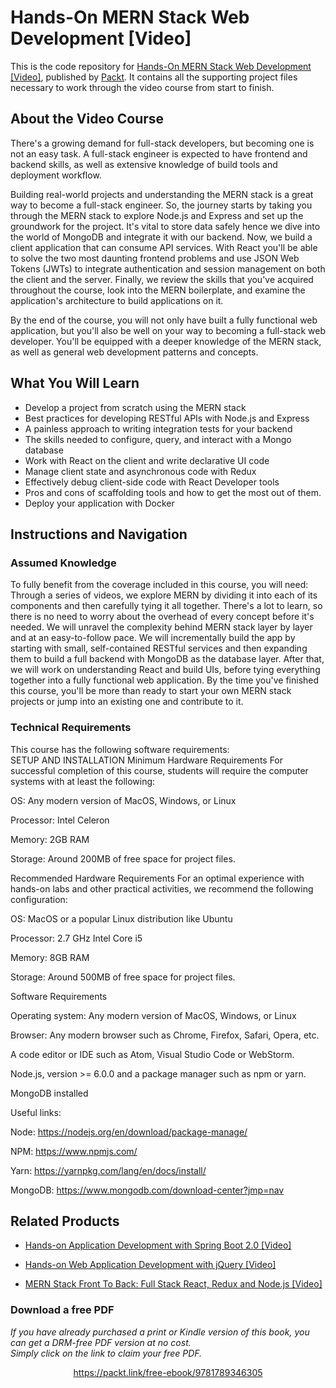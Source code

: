 # Hands-On MERN Stack Web Development [Video]
This is the code repository for [Hands-On MERN Stack Web Development [Video]](https://www.packtpub.com/web-development/hands-mern-stack-web-development-video?utm_source=github&utm_medium=repository&utm_campaign=9781789346305), published by [Packt](https://www.packtpub.com/?utm_source=github). It contains all the supporting project files necessary to work through the video course from start to finish.
## About the Video Course
There's a growing demand for full-stack developers, but becoming one is not an easy task. A full-stack engineer is expected to have frontend and backend skills, as well as extensive knowledge of build tools and deployment workflow.

Building real-world projects and understanding the MERN stack is a great way to become a full-stack engineer. So, the journey starts by taking you through the MERN stack to explore Node.js and Express and set up the groundwork for the project. It's vital to store data safely hence we dive into the world of MongoDB and integrate it with our backend. Now, we build a client application that can consume API services. With React you'll be able to solve the two most daunting frontend problems and use JSON Web Tokens (JWTs) to integrate authentication and session management on both the client and the server. Finally, we review the skills that you've acquired throughout the course, look into the MERN boilerplate, and examine the application's architecture to build applications on it.

By the end of the course, you will not only have built a fully functional web application, but you'll also be well on your way to becoming a full-stack web developer. You'll be equipped with a deeper knowledge of the MERN stack, as well as general web development patterns and concepts.

<H2>What You Will Learn</H2>
<DIV class=book-info-will-learn-text>
<UL>
<LI>Develop a project from scratch using the MERN stack 
<LI>Best practices for developing RESTful APIs with Node.js and Express 
<LI>A painless approach to writing integration tests for your backend 
<LI>The skills needed to configure, query, and interact with a Mongo database 
<LI>Work with React on the client and write declarative UI code 
<LI>Manage client state and asynchronous code with Redux 
<LI>Effectively debug client-side code with React Developer tools 
<LI>Pros and cons of scaffolding tools and how to get the most out of them. 
<LI>Deploy your application with Docker </LI></UL></DIV>

## Instructions and Navigation
### Assumed Knowledge
To fully benefit from the coverage included in this course, you will need:<br/>
Through a series of videos, we explore MERN by dividing it into each of its components and then carefully tying it all together. There's a lot to learn, so there is no need to worry about the overhead of every concept before it's needed. We will unravel the complexity behind MERN stack layer by layer and at an easy-to-follow pace.
We will incrementally build the app by starting with small, self-contained RESTful services and then expanding them to build a full backend with MongoDB as the database layer. After that, we will work on understanding React and build UIs, before tying everything together into a fully functional web application.
By the time you've finished this course, you'll be more than ready to start your own MERN stack projects or jump into an existing one and contribute to it.
### Technical Requirements
This course has the following software requirements:<br/>
SETUP AND INSTALLATION
Minimum Hardware Requirements
For successful completion of this course, students will require the computer systems with at least the following:


OS: Any modern version of MacOS, Windows, or Linux



Processor: Intel Celeron



Memory: 2GB RAM



Storage: Around 200MB of free space for project files.




Recommended Hardware Requirements
For an optimal experience with hands-on labs and other practical activities, we recommend the following configuration:


OS: MacOS or a popular Linux distribution like Ubuntu



Processor: 2.7 GHz Intel Core i5



Memory: 8GB RAM



Storage: Around 500MB of free space for project files.




Software Requirements

Operating system: Any modern version of MacOS, Windows, or Linux



Browser: Any modern browser such as Chrome, Firefox, Safari, Opera, etc.



A code editor or IDE such as Atom, Visual Studio Code or WebStorm.



Node.js, version >= 6.0.0 and a package manager such as npm or yarn.



MongoDB installed



Useful links:



Node: https://nodejs.org/en/download/package-manage/



NPM: https://www.npmjs.com/



Yarn: https://yarnpkg.com/lang/en/docs/install/


MongoDB: https://www.mongodb.com/download-center?jmp=nav

## Related Products
* [Hands-on Application Development with Spring Boot 2.0 [Video]](https://www.packtpub.com/application-development/hands-application-development-spring-boot-20-video?utm_source=github&utm_medium=repository&utm_campaign=9781789137712)

* [Hands-on Web Application Development with jQuery [Video]](https://www.packtpub.com/web-development/hands-web-application-development-jquery-video?utm_source=github&utm_medium=repository&utm_campaign=9781789343809)

* [MERN Stack Front To Back: Full Stack React, Redux and Node.js [Video]](https://www.packtpub.com/networking-and-servers/mern-stack-front-back-full-stack-react-redux-and-nodejs-video?utm_source=github&utm_medium=repository&utm_campaign=9781789343120)

### Download a free PDF

 <i>If you have already purchased a print or Kindle version of this book, you can get a DRM-free PDF version at no cost.<br>Simply click on the link to claim your free PDF.</i>
<p align="center"> <a href="https://packt.link/free-ebook/9781789346305">https://packt.link/free-ebook/9781789346305 </a> </p>